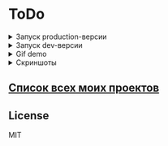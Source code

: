 # ToDo

<details>
  <summary>Запуск production-версии</summary>
   
   ```bash
   npm install && npm run build && npm install -g serve && serve -s build
   ```
   
   Откройте в браузере [localhost:5000][LocalhostProduction] и наслаждайтесь.
</details>

<details>
  <summary>Запуск dev-версии</summary>
    
    ```bash
       npm install && npm run start
    ```
    
   Откройте в браузере [localhost:3000][LocalhostDev] и наслаждайтесь.
</details>

<details>
  <summary>Gif demo</summary>
  
  ![demo][Demo]
</details>

<details>
  <summary>Скриншоты</summary>
  
  ![screen 1][Screen1]
  ![screen 2][Screen2]
  ![screen 3][Screen3]
  ![screen 4][Screen4]
  ![screen 5][Screen5]
  ![screen 6][Screen6]
  ![screen 7][Screen7]
  ![screen 8][Screen8]
</details>

## [Список всех моих проектов][ListAllMyProject]

[ListAllMyProject]:<https://github.com/iebrosalin/all_public_projects>

License
----
MIT

[Demo]:<https://github.com/iebrosalin/public_web/blob/frontend/react/bura/todo/descriptions/gif/demo.gif>

[Screen1]:<https://github.com/iebrosalin/public_web/blob/frontend/react/bura/todo/descriptions/screens/1.png>
[Screen2]:<https://github.com/iebrosalin/public_web/blob/frontend/react/bura/todo/descriptions/screens/2.png>
[Screen3]:<https://github.com/iebrosalin/public_web/blob/frontend/react/bura/todo/descriptions/screens/3.png>
[Screen4]:<https://github.com/iebrosalin/public_web/blob/frontend/react/bura/todo/descriptions/screens/4.png>
[Screen5]:<https://github.com/iebrosalin/public_web/blob/frontend/react/bura/todo/descriptions/screens/5.png>
[Screen6]:<https://github.com/iebrosalin/public_web/blob/frontend/react/bura/todo/descriptions/screens/6.png>
[Screen7]:<https://github.com/iebrosalin/public_web/blob/frontend/react/bura/todo/descriptions/screens/7.png>
[Screen8]:<https://github.com/iebrosalin/public_web/blob/frontend/react/bura/todo/descriptions/screens/8.png>
